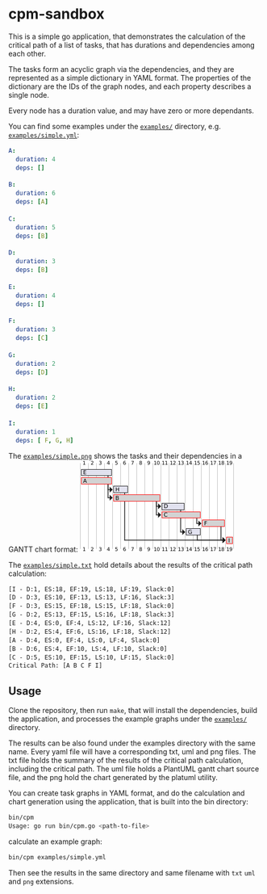 # cpm-sandbox

This is a simple go application, that demonstrates the calculation of the critical path of a list of tasks,
that has durations and dependencies among each other.

The tasks form an acyclic graph via the dependencies, and they are represented as a simple dictionary in YAML format.
The properties of the dictionary are the IDs of the graph nodes, and each property describes a single node.

Every node has a duration value, and may have zero or more dependants.

You can find some examples under the [`examples/`](examples/) directory, e.g. [`examples/simple.yml`](examples/simple.yml):

```yaml
A:
  duration: 4
  deps: []

B:  
  duration: 6
  deps: [A]

C:
  duration: 5
  deps: [B]

D:
  duration: 3
  deps: [B]

E:
  duration: 4
  deps: []

F:
  duration: 3
  deps: [C]

G:
  duration: 2
  deps: [D]

H:
  duration: 2
  deps: [E]

I:
  duration: 1
  deps: [ F, G, H]

```

The [`examples/simple.png`](examples/simple.png) shows the tasks and their dependencies in a GANTT chart format:
![`examples/simple.png`](examples/simple.png)

The [`examples/simple.txt`](examples/simple.txt) hold details about the results of the critical path calculation:

```txt
[I - D:1, ES:18, EF:19, LS:18, LF:19, Slack:0]
[D - D:3, ES:10, EF:13, LS:13, LF:16, Slack:3]
[F - D:3, ES:15, EF:18, LS:15, LF:18, Slack:0]
[G - D:2, ES:13, EF:15, LS:16, LF:18, Slack:3]
[E - D:4, ES:0, EF:4, LS:12, LF:16, Slack:12]
[H - D:2, ES:4, EF:6, LS:16, LF:18, Slack:12]
[A - D:4, ES:0, EF:4, LS:0, LF:4, Slack:0]
[B - D:6, ES:4, EF:10, LS:4, LF:10, Slack:0]
[C - D:5, ES:10, EF:15, LS:10, LF:15, Slack:0]
Critical Path: [A B C F I]
```

## Usage

Clone the repository, then run `make`, that will install the dependencies, build the application,
and processes the example graphs under the [`examples/`](examples/) directory.

The results can be also found under the examples directory with the same name.
Every yaml file will have a corresponding txt, uml and png files.
The txt file holds the summary of the results of the critical path calculation, including the critical path.
The uml file holds a PlantUML gantt chart source file, and the png hold the chart generated by the platuml utility.

You can create task graphs in YAML format, and do the calculation and chart generation using the application,
that is built into the bin directory:

```bash
bin/cpm 
Usage: go run bin/cpm.go <path-to-file>
```

calculate an example graph:
```bash
bin/cpm examples/simple.yml
```

Then see the results in the same directory and same filename with `txt` `uml` and `png` extensions.



